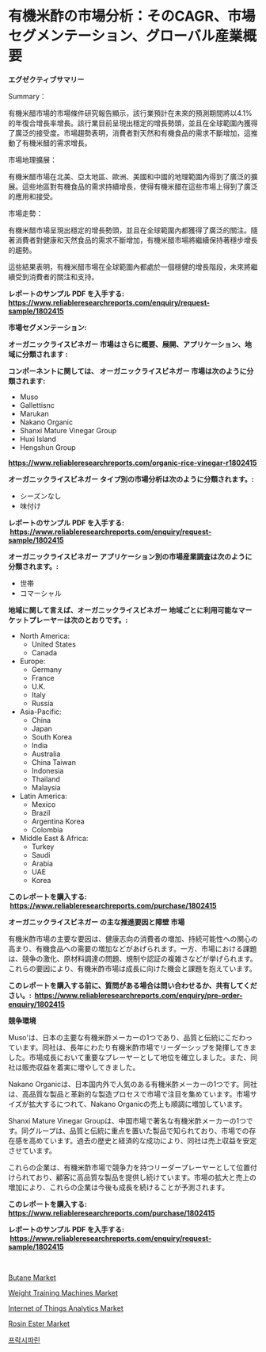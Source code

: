 <p><h1>有機米酢の市場分析：そのCAGR、市場セグメンテーション、グローバル産業概要</h1></p><p><strong>エグゼクティブサマリー</strong></p>
<p><p>Summary：</p><p>有機米醋市場的市場條件研究報告顯示，該行業預計在未來的預測期間將以4.1%的年復合增長率增長。該行業目前呈現出穩定的增長勢頭，並且在全球範圍內獲得了廣泛的接受度。市場趨勢表明，消費者對天然和有機食品的需求不斷增加，這推動了有機米醋的需求增長。</p><p>市場地理擴展：</p><p>有機米醋市場在北美、亞太地區、歐洲、美國和中國的地理範圍內得到了廣泛的擴展。這些地區對有機食品的需求持續增長，使得有機米醋在這些市場上得到了廣泛的應用和接受。</p><p>市場走勢：</p><p>有機米醋市場呈現出穩定的增長勢頭，並且在全球範圍內都獲得了廣泛的關注。隨著消費者對健康和天然食品的需求不斷增加，有機米醋市場將繼續保持著穩步增長的趨勢。</p><p>這些結果表明，有機米醋市場在全球範圍內都處於一個穩健的增長階段，未來將繼續受到消費者的關注和支持。</p></p>
<p><strong>レポートのサンプル PDF を入手する: <a href="https://www.reliableresearchreports.com/enquiry/request-sample/1802415">https://www.reliableresearchreports.com/enquiry/request-sample/1802415</a></strong></p>
<p><strong>市場セグメンテーション:</strong></p>
<p><strong> オーガニックライスビネガー 市場はさらに概要、展開、アプリケーション、地域に分類されます :</strong></p>
<p><strong>コンポーネントに関しては、 オーガニックライスビネガー 市場は次のように分類されます: &nbsp;</strong></p>
<p><ul><li>Muso</li><li>Gallettisnc</li><li>Marukan</li><li>Nakano Organic</li><li>Shanxi Mature Vinegar Group</li><li>Huxi Island</li><li>Hengshun Group</li></ul></p>
<p><strong><a href="https://www.reliableresearchreports.com/organic-rice-vinegar-r1802415">https://www.reliableresearchreports.com/organic-rice-vinegar-r1802415</a></strong></p>
<p><strong> オーガニックライスビネガー タイプ別の市場分析は次のように分類されます。:</strong></p>
<p><ul><li>シーズンなし</li><li>味付け</li></ul></p>
<p><strong>レポートのサンプル PDF を入手する: &nbsp;<a href="https://www.reliableresearchreports.com/enquiry/request-sample/1802415">https://www.reliableresearchreports.com/enquiry/request-sample/1802415</a></strong></p>
<p><strong> オーガニックライスビネガー アプリケーション別の市場産業調査は次のように分類されます。:</strong></p>
<p><ul><li>世帯</li><li>コマーシャル</li></ul></p>
<p><strong>地域に関して言えば、オーガニックライスビネガー 地域ごとに利用可能なマーケットプレーヤーは次のとおりです。:</strong></p>
<p><ul>
    <li>
        North America:
        <ul>
            <li>United States</li>
            <li>Canada</li>
        </ul>
    </li>
    <li>
        Europe:
        <ul>
            <li>Germany</li>
            <li>France</li>
            <li>U.K.</li>
            <li>Italy</li>
            <li>Russia</li>
        </ul>
    </li>
    <li>
        Asia-Pacific:
        <ul>
            <li>China</li>
            <li>Japan</li>
            <li>South Korea</li>
            <li>India</li>
            <li>Australia</li>
            <li>China Taiwan</li>
            <li>Indonesia</li>
            <li>Thailand</li>
            <li>Malaysia</li>
        </ul>
    </li>
    <li>
        Latin America:
        <ul>
            <li>Mexico</li>
            <li>Brazil</li>
            <li>Argentina Korea</li>
            <li>Colombia</li>
        </ul>
    </li>
    <li>
        Middle East & Africa:
        <ul>
            <li>Turkey</li>
            <li>Saudi</li>
            <li>Arabia</li>
            <li>UAE</li>
            <li>Korea</li>
        </ul>
    </li>
    </ul></p>
<p><strong>このレポートを購入する: &nbsp;<a href="https://www.reliableresearchreports.com/purchase/1802415">https://www.reliableresearchreports.com/purchase/1802415</a></strong></p>
<p><strong>オーガニックライスビネガー の主な推進要因と障壁 市場</strong></p>
<p><p>有機米酢市場の主要な要因は、健康志向の消費者の増加、持続可能性への関心の高まり、有機食品への需要の増加などがあげられます。一方、市場における課題は、競争の激化、原材料調達の問題、規制や認証の複雑さなどが挙げられます。これらの要因により、有機米酢市場は成長に向けた機会と課題を抱えています。</p></p>
<p><strong>このレポートを購入する前に、質問がある場合は問い合わせるか、共有してください。:&nbsp; <a href="https://www.reliableresearchreports.com/enquiry/pre-order-enquiry/1802415">https://www.reliableresearchreports.com/enquiry/pre-order-enquiry/1802415</a></strong></p>
<p><strong>競争環境</strong></p>
<p><p>Muso'は、日本の主要な有機米酢メーカーの1つであり、品質と伝統にこだわっています。同社は、長年にわたり有機米酢市場でリーダーシップを発揮してきました。市場成長において重要なプレーヤーとして地位を確立しました。また、同社は販売収益を着実に増やしてきました。 </p><p>Nakano Organicは、日本国内外で人気のある有機米酢メーカーの1つです。同社は、高品質な製品と革新的な製造プロセスで市場で注目を集めています。市場サイズが拡大するにつれて、Nakano Organicの売上も順調に増加しています。</p><p>Shanxi Mature Vinegar Groupは、中国市場で著名な有機米酢メーカーの1つです。同グループは、品質と伝統に重点を置いた製品で知られており、市場での存在感を高めています。過去の歴史と経済的な成功により、同社は売上収益を安定させています。</p><p>これらの企業は、有機米酢市場で競争力を持つリーダープレーヤーとして位置付けられており、顧客に高品質な製品を提供し続けています。市場の拡大と売上の増加により、これらの企業は今後も成長を続けることが予測されます。</p></p>
<p><strong>このレポートを購入する: &nbsp; <a href="https://www.reliableresearchreports.com/purchase/1802415">https://www.reliableresearchreports.com/purchase/1802415</a></strong></p>
<p><strong>レポートのサンプル PDF を入手する: &nbsp;<a href="https://www.reliableresearchreports.com/enquiry/request-sample/1802415">https://www.reliableresearchreports.com/enquiry/request-sample/1802415</a></strong><strong></strong></p>
<p>&nbsp;</p>
<p><p><a href="https://issuu.com/reportprime-2/docs/butane-market-size-2030.pptx">Butane Market</a></p><p><a href="https://view.publitas.com/reportprime-1/weight-training-machines-market-insight-market-trends-growth-forecasted-from-2024-to-2031/">Weight Training Machines Market</a></p><p><a href="https://github.com/globismark/Market-Research-Report-List-2/blob/main/internet-of-things-analytics-market.md">Internet of Things Analytics Market</a></p><p><a href="https://issuu.com/reportprime-2/docs/rosin-ester-market-size-2030.pptx">Rosin Ester Market</a></p><p><a href="https://github.com/Tristiarton768456/Market-Research-Report-List-1/blob/main/562907623738.md">프락시파린</a></p></p>